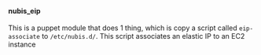 #### nubis_eip
This is a puppet module that does 1 thing, which is copy a script called `eip-associate` to `/etc/nubis.d/`. This script associates an elastic IP to an EC2 instance
